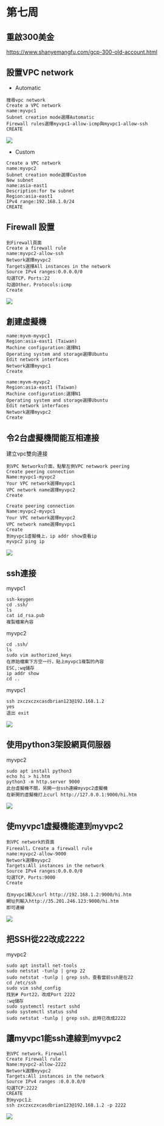 # 第七周
## 重啟300美金
https://www.shanyemangfu.com/gcp-300-old-account.html
## 設置VPC network
* Automatic
````
搜尋vpc network
Create a VPC network
name:myvpc1
Subnet creation mode選擇Automatic
Firewall rules選擇myvpc1-allow-icmp與myvpc1-allow-ssh
CREATE
````
<img src="../pic/1022.png">

* Custom
````
Create a VPC network
name:myvpc2
Subnet creation mode選擇Custom
New subnet
name:asia-east1
Description:for tw subnet
Region:asia-east1
IPv4 range:192.168.1.0/24
CREATE
````
## Firewall 設置
````
到Firewall頁面
Create a firewall rule
name:myvpc2-allow-ssh
Network選擇myvpc2
Targets選擇All instances in the network
Source IPv4 ranges:0.0.0.0/0
勾選TCP，Ports:22
勾選Other，Protocols:icmp
Create
````
<img src="../pic/1022-1.png">

## 創建虛擬機
````
name:myvm-myvpc1
Region:asia-east1 (Taiwan)
Machine configuration:選擇N1
Operating system and storage選擇Ubuntu
Edit network interfaces
Network選擇myvpc1
Create
````
````
name:myvm-myvpc2
Region:asia-east1 (Taiwan)
Machine configuration:選擇N1
Operating system and storage選擇Ubuntu
Edit network interfaces
Network選擇myvpc2
Create
````
## 令2台虛擬機間能互相連接
建立vpc雙向連接
````
到VPC Networks介面，點擊左側VPC netwwork peering
Create peering connection
Name:myvpc1-myvpc2
Your VPC network選擇myvpc1
VPC network name選擇myvpc2
Create
````
````
Create peering connection
Name:myvpc2-myvpc1
Your VPC network選擇myvpc2
VPC network name選擇myvpc1
Create
到myvpc1虛擬機上，ip addr show查看ip
myvpc2 ping ip
````
<img src="../pic/1022-2.png">

## ssh連接
myvpc1
````
ssh-keygen
cd .ssh/
ls
cat id_rsa.pub
複製檔案內容
````
myvpc2
````
cd .ssh/
ls
sudo vim authorized_keys
在原始檔案下方空一行，貼上myvpc1複製的內容
ESC,:wq儲存
ip addr show
cd ..
````
myvpc1
````
ssh zxczxczxcasdbrian123@192.168.1.2
yes
退出 exit
````
<img src="../pic/1022-3.png">

## 使用python3架設網頁伺服器
myvpc2
````
sudo apt install python3
echo hi > hi.htm
python3 -m http.server 9000
此台虛擬機不關，另開一台ssh連線myvpc2虛擬機
在新開的虛擬機打上curl http://127.0.0.1:9000/hi.htm
````
<img src="../pic/1022-4.png">

## 使myvpc1虛擬機能連到myvpc2
````
到VPC network的頁面
Fireeall，Create a firewall rule
name:myvpc2-allow-9000
Network選擇myvpc2
Targets:All instances in the network
Source IPv4 ranges:0.0.0.0/0
勾選TCP，Ports:9000
Create
````
````
在myvpc1輸入curl http://192.168.1.2:9000/hi.htm
網址列輸入http://35.201.246.123:9000/hi.htm
即可連線
````
<img src="../pic/1022-5.png">

## 把SSH從22改成2222
myvpc2
````
sudo apt install net-tools
sudo netstat -tunlp | grep 22
sudo netstat -tunlp | grep ssh，查看當前ssh是在22
cd /etc/ssh
sudo vim sshd_config
找到# Port22，改成Port 2222
:wq儲存
sudo systemctl restart sshd
sudo systemctl status sshd
sudo netstat -tunlp | grep ssh，此時已改成2222
````
## 讓myvpc1能ssh連線到myvpc2
````
到VPC network，Firewall
Create Firewall rule
Name:myvpc2-allow-2222
Network選擇myvpc2
Targets:All instances in the network
Source IPv4 ranges :0.0.0.0/0
勾選TCP:2222
CREATE
到myvpc1上
ssh zxczxczxcasdbrian123@192.168.1.2 -p 2222
````
<img src="../pic/1022-6.png">
